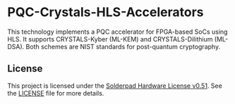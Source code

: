 # PQC-Crystals-HLS-Accelerators
This technology implements a PQC accelerator for FPGA-based SoCs using HLS. It supports CRYSTALS-Kyber (ML-KEM) and CRYSTALS-Dilithium (ML-DSA). Both schemes are NIST standards for post-quantum cryptography.


## License

This project is licensed under the [Solderpad Hardware License v0.51](http://solderpad.org/licenses/SHL-0.51/).
See the [LICENSE](./LICENSE) file for more details.


